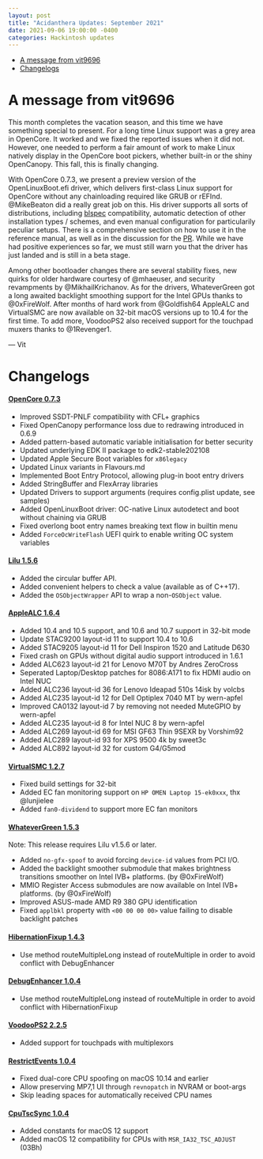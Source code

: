 ```yaml
---
layout: post
title: "Acidanthera Updates: September 2021"
date: 2021-09-06 19:00:00 -0400
categories: Hackintosh updates
---
```


* [A message from vit9696](#a-message-from-vit9696)
* [Changelogs](#changelogs)

# A message from vit9696

This month completes the vacation season, and this time we have something special to present. For a long time Linux support was a grey area in OpenCore. It worked and we fixed the reported issues when it did not. However, one needed to perform a fair amount of work to make Linux natively display in the OpenCore boot pickers, whether built-in or the shiny OpenCanopy. This fall, this is finally changing.

With OpenCore 0.7.3, we present a preview version of the OpenLinuxBoot.efi driver, which delivers first-class Linux support for OpenCore without any chainloading required like GRUB or rEFInd. @MikeBeaton did a really great job on this. His driver supports all sorts of distributions, including [blspec](https://systemd.io/BOOT_LOADER_SPECIFICATION) compatibility, automatic detection of other installation types / schemes, and even manual configuration for particularily peculiar setups. There is a comprehensive section on how to use it in the reference manual, as well as in the discussion for the [PR](https://github.com/acidanthera/OpenCorePkg/pull/282). While we have had positive experiences so far, we must still warn you that the driver has just landed and is still in a beta stage.

Among other bootloader changes there are several stability fixes, new quirks for older hardware courtesy of @mhaeuser, and security revampments by @MikhailKrichanov. As for the drivers, WhateverGreen got a long awaited backlight smoothing support for the Intel GPUs thanks to @0xFireWolf. After months of hard work from @Goldfish64 AppleALC and VirtualSMC are now available on 32-bit macOS versions up to 10.4 for the first time. To add more, VoodooPS2 also received support for the touchpad muxers thanks to @1Revenger1.

— Vit

# Changelogs

#### [OpenCore 0.7.3](https://github.com/acidanthera/OpenCorePkg/releases)

* Improved SSDT-PNLF compatibility with CFL+ graphics
* Fixed OpenCanopy performance loss due to redrawing introduced in 0.6.9
* Added pattern-based automatic variable initialisation for better security
* Updated underlying EDK II package to edk2-stable202108
* Updated Apple Secure Boot variables for `x86legacy`
* Updated Linux variants in Flavours.md
* Implemented Boot Entry Protocol, allowing plug-in boot entry drivers
* Added StringBuffer and FlexArray libraries
* Updated Drivers to support arguments (requires config.plist update, see samples)
* Added OpenLinuxBoot driver: OC-native Linux autodetect and boot without chaining via GRUB
* Fixed overlong boot entry names breaking text flow in builtin menu
* Added `ForceOcWriteFlash` UEFI quirk to enable writing OC system variables

#### [Lilu 1.5.6](https://github.com/acidanthera/Lilu/releases)

* Added the circular buffer API.
* Added convenient helpers to check a value (available as of C++17).
* Added the `OSObjectWrapper` API to wrap a non-`OSObject` value.

#### [AppleALC 1.6.4](https://github.com/acidanthera/AppleALC/releases)

* Added 10.4 and 10.5 support, and 10.6 and 10.7 support in 32-bit mode
* Update STAC9200 layout-id 11 to support 10.4 to 10.6
* Added STAC9205 layout-id 11 for Dell Inspiron 1520 and Latitude D630
* Fixed crash on GPUs without digital audio support introduced in 1.6.1
* Added ALC623 layout-id 21 for Lenovo M70T by Andres ZeroCross
* Seperated Laptop/Desktop patches for 8086:A171 to fix HDMI audio on Intel NUC
* Added ALC236 layout-id 36 for Lenovo Ideapad 510s 14isk by volcbs
* Added ALC235 layout-id 12 for Dell Optiplex 7040 MT by wern-apfel
* Improved CA0132 layout-id 7 by removing not needed MuteGPIO by wern-apfel
* Added ALC235 layout-id 8 for Intel NUC 8 by wern-apfel
* Added ALC269 layout-id 69 for MSI GF63 Thin 9SEXR  by Vorshim92
* Added ALC289 layout-id 93 for XPS 9500 4k by sweet3c
* Added ALC892 layout-id 32 for custom G4/G5mod

#### [VirtualSMC 1.2.7](https://github.com/acidanthera/VirtualSMC/releases)

* Fixed build settings for 32-bit
* Added EC fan monitoring support on `HP OMEN Laptop 15-ek0xxx`, thx @lunjielee
* Added `fan0-dividend` to support more EC fan monitors

#### [WhateverGreen 1.5.3](https://github.com/acidanthera/WhateverGreen/releases)

Note: This release requires Lilu v1.5.6 or later.

* Added `no-gfx-spoof` to avoid forcing `device-id` values from PCI I/O.
* Added the backlight smoother submodule that makes brightness transitions smoother on Intel IVB+ platforms. (by @0xFireWolf)
* MMIO Register Access submodules are now available on Intel IVB+ platforms. (by @0xFireWolf)
* Improved ASUS-made AMD R9 380 GPU identification
* Fixed `applbkl` property with `<00 00 00 00>` value failing to disable backlight patches

#### [HibernationFixup 1.4.3](https://github.com/acidanthera/HibernationFixup/releases)

* Use method routeMultipleLong instead of routeMultiple in order to avoid conflict with DebugEnhancer

#### [DebugEnhancer 1.0.4](https://github.com/acidanthera/DebugEnhancer/releases)

* Use method routeMultipleLong instead of routeMultiple in order to avoid conflict with HibernationFixup

#### [VoodooPS2 2.2.5](https://github.com/acidanthera/VoodooPS2/releases)

* Added support for touchpads with multiplexors

#### [RestrictEvents 1.0.4](https://github.com/acidanthera/RestrictEvents/releases)

* Fixed dual-core CPU spoofing on macOS 10.14 and earlier
* Allow preserving MP7,1 UI through `revnopatch` in NVRAM or boot-args
* Skip leading spaces for automatically received CPU names

#### [CpuTscSync 1.0.4](https://github.com/acidanthera/CpuTscSync/releases)

* Added constants for macOS 12 support
* Added macOS 12 compatibility for CPUs with `MSR_IA32_TSC_ADJUST` (03Bh)
